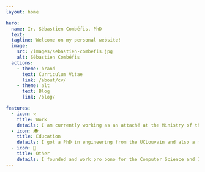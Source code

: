 ```yaml
---
layout: home

hero:
  name: Ir. Sébastien Combéfis, PhD
  text: 
  tagline: Welcome on my personal website!
  image:
    src: /images/sebastien-combefis.jpg
    alt: Sébastien Combéfis
  actions:
    - theme: brand
      text: Curriculum Vitae
      link: /about/cv/
    - theme: alt
      text: Blog
      link: /blog/

features:
  - icon: ⚒
    title: Work
    details: I am currently working as an attaché at the Ministry of the Fédération Wallonie-Bruxelles (MFWB). I am also teaching as a lecturer in several higher education institutions.
  - icon: 🎓
    title: Education
    details: I got a PhD in engineering from the UCLouvain and also a master in computer science engineering and an advanced one in pedagogy in higher education, from the same university.
  - icon: 👐
    title: Other
    details: I founded and work pro bono for the Computer Science and IT in Education nonprofit organisation. I am also a partner of the EDITx company which proposes IT challenges.
---
```


<style>
div.image img {
  border-radius: 10px;
  margin-top: 40px;
}
h1.name {
  font-size: 43px!important;
}
</style>
